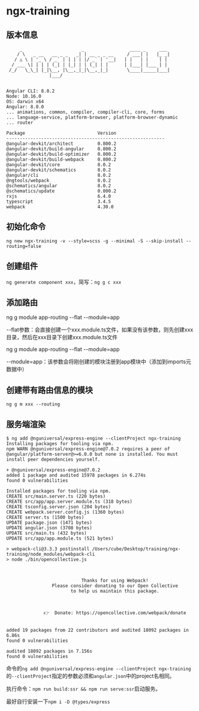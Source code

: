 # ngx-training

## 版本信息

```
     _                      _                 ____ _     ___
    / \   _ __   __ _ _   _| | __ _ _ __     / ___| |   |_ _|
   / △ \ | '_ \ / _` | | | | |/ _` | '__|   | |   | |    | |
  / ___ \| | | | (_| | |_| | | (_| | |      | |___| |___ | |
 /_/   \_\_| |_|\__, |\__,_|_|\__,_|_|       \____|_____|___|
                |___/


Angular CLI: 8.0.2
Node: 10.16.0
OS: darwin x64
Angular: 8.0.0
... animations, common, compiler, compiler-cli, core, forms
... language-service, platform-browser, platform-browser-dynamic
... router

Package                           Version
-----------------------------------------------------------
@angular-devkit/architect         0.800.2
@angular-devkit/build-angular     0.800.2
@angular-devkit/build-optimizer   0.800.2
@angular-devkit/build-webpack     0.800.2
@angular-devkit/core              8.0.2
@angular-devkit/schematics        8.0.2
@angular/cli                      8.0.2
@ngtools/webpack                  8.0.2
@schematics/angular               8.0.2
@schematics/update                0.800.2
rxjs                              6.4.0
typescript                        3.4.5
webpack                           4.30.0
```

## 初始化命令

`ng new ngx-training -v --style=scss -g --minimal -S --skip-install --routing=false`

## 创建组件

`ng generate component xxx`，简写：`ng g c xxx`

## 添加路由

ng g module app-routing --flat --module=app

--flat参数：会直接创建一个xxx.module.ts文件，如果没有该参数，则先创建xxx目录，然后在xxx目录下创建xxx.module.ts文件

ng g module app-routing --flat --module=app

--module=app：该参数会将刚创建的模块注册到app模块中（添加到imports元数据中）

## 创建带有路由信息的模块

`ng g m xxx --routing`

## 服务端渲染

```
$ ng add @nguniversal/express-engine --clientProject ngx-training
Installing packages for tooling via npm.
npm WARN @nguniversal/express-engine@7.0.2 requires a peer of @angular/platform-server@>=6.0.0 but none is installed. You must install peer dependencies yourself.

+ @nguniversal/express-engine@7.0.2
added 1 package and audited 15978 packages in 6.274s
found 0 vulnerabilities

Installed packages for tooling via npm.
CREATE src/main.server.ts (220 bytes)
CREATE src/app/app.server.module.ts (318 bytes)
CREATE tsconfig.server.json (204 bytes)
CREATE webpack.server.config.js (1360 bytes)
CREATE server.ts (1500 bytes)
UPDATE package.json (1471 bytes)
UPDATE angular.json (3708 bytes)
UPDATE src/main.ts (432 bytes)
UPDATE src/app/app.module.ts (521 bytes)

> webpack-cli@3.3.3 postinstall /Users/cube/Desktop/training/ngx-training/node_modules/webpack-cli
> node ./bin/opencollective.js



                            Thanks for using Webpack!
                 Please consider donating to our Open Collective
                        to help us maintain this package.



              👉  Donate: https://opencollective.com/webpack/donate


added 19 packages from 22 contributors and audited 18092 packages in 6.86s
found 0 vulnerabilities

audited 18092 packages in 7.156s
found 0 vulnerabilities
```

命令的`ng add @nguniversal/express-engine --clientProject ngx-training`的`--clientProject`指定的参数必须和`angular.json`中的project名相同。


执行命令：`npm run build:ssr && npm run serve:ssr`启动服务。

最好自行安装一下`npm i -D @types/express`

